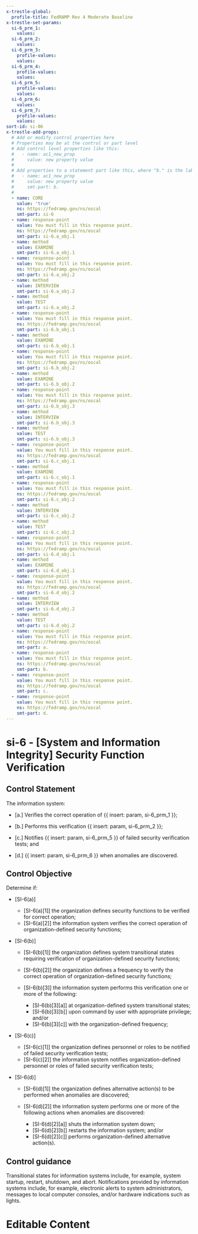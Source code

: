 ```yaml
---
x-trestle-global:
  profile-title: FedRAMP Rev 4 Moderate Baseline
x-trestle-set-params:
  si-6_prm_1:
    values:
  si-6_prm_2:
    values:
  si-6_prm_3:
    profile-values:
    values:
  si-6_prm_4:
    profile-values:
    values:
  si-6_prm_5:
    profile-values:
    values:
  si-6_prm_6:
    values:
  si-6_prm_7:
    profile-values:
    values:
sort-id: si-06
x-trestle-add-props:
  # Add or modify control properties here
  # Properties may be at the control or part level
  # Add control level properties like this:
  #   - name: ac1_new_prop
  #     value: new property value
  #
  # Add properties to a statement part like this, where "b." is the label of the target statement part
  #   - name: ac1_new_prop
  #     value: new property value
  #     smt-part: b.
  #
  - name: CORE
    value: 'true'
    ns: https://fedramp.gov/ns/oscal
    smt-part: si-6
  - name: response-point
    value: You must fill in this response point.
    ns: https://fedramp.gov/ns/oscal
    smt-part: si-6.a_obj.1
  - name: method
    value: EXAMINE
    smt-part: si-6.a_obj.1
  - name: response-point
    value: You must fill in this response point.
    ns: https://fedramp.gov/ns/oscal
    smt-part: si-6.a_obj.2
  - name: method
    value: INTERVIEW
    smt-part: si-6.a_obj.2
  - name: method
    value: TEST
    smt-part: si-6.a_obj.2
  - name: response-point
    value: You must fill in this response point.
    ns: https://fedramp.gov/ns/oscal
    smt-part: si-6.b_obj.1
  - name: method
    value: EXAMINE
    smt-part: si-6.b_obj.1
  - name: response-point
    value: You must fill in this response point.
    ns: https://fedramp.gov/ns/oscal
    smt-part: si-6.b_obj.2
  - name: method
    value: EXAMINE
    smt-part: si-6.b_obj.2
  - name: response-point
    value: You must fill in this response point.
    ns: https://fedramp.gov/ns/oscal
    smt-part: si-6.b_obj.3
  - name: method
    value: INTERVIEW
    smt-part: si-6.b_obj.3
  - name: method
    value: TEST
    smt-part: si-6.b_obj.3
  - name: response-point
    value: You must fill in this response point.
    ns: https://fedramp.gov/ns/oscal
    smt-part: si-6.c_obj.1
  - name: method
    value: EXAMINE
    smt-part: si-6.c_obj.1
  - name: response-point
    value: You must fill in this response point.
    ns: https://fedramp.gov/ns/oscal
    smt-part: si-6.c_obj.2
  - name: method
    value: INTERVIEW
    smt-part: si-6.c_obj.2
  - name: method
    value: TEST
    smt-part: si-6.c_obj.2
  - name: response-point
    value: You must fill in this response point.
    ns: https://fedramp.gov/ns/oscal
    smt-part: si-6.d_obj.1
  - name: method
    value: EXAMINE
    smt-part: si-6.d_obj.1
  - name: response-point
    value: You must fill in this response point.
    ns: https://fedramp.gov/ns/oscal
    smt-part: si-6.d_obj.2
  - name: method
    value: INTERVIEW
    smt-part: si-6.d_obj.2
  - name: method
    value: TEST
    smt-part: si-6.d_obj.2
  - name: response-point
    value: You must fill in this response point.
    ns: https://fedramp.gov/ns/oscal
    smt-part: a.
  - name: response-point
    value: You must fill in this response point.
    ns: https://fedramp.gov/ns/oscal
    smt-part: b.
  - name: response-point
    value: You must fill in this response point.
    ns: https://fedramp.gov/ns/oscal
    smt-part: c.
  - name: response-point
    value: You must fill in this response point.
    ns: https://fedramp.gov/ns/oscal
    smt-part: d.
---
```


# si-6 - \[System and Information Integrity\] Security Function Verification

## Control Statement

The information system:

- \[a.\] Verifies the correct operation of {{ insert: param, si-6_prm_1 }};

- \[b.\] Performs this verification {{ insert: param, si-6_prm_2 }};

- \[c.\] Notifies {{ insert: param, si-6_prm_5 }} of failed security verification tests; and

- \[d.\]  {{ insert: param, si-6_prm_6 }} when anomalies are discovered.

## Control Objective

Determine if:

- \[SI-6(a)\]

  - \[SI-6(a)[1]\] the organization defines security functions to be verified for correct operation;
  - \[SI-6(a)[2]\] the information system verifies the correct operation of organization-defined security functions;

- \[SI-6(b)\]

  - \[SI-6(b)[1]\] the organization defines system transitional states requiring verification of organization-defined security functions;
  - \[SI-6(b)[2]\] the organization defines a frequency to verify the correct operation of organization-defined security functions;
  - \[SI-6(b)[3]\] the information system performs this verification one or more of the following:

    - \[SI-6(b)[3][a]\] at organization-defined system transitional states;
    - \[SI-6(b)[3][b]\] upon command by user with appropriate privilege; and/or
    - \[SI-6(b)[3][c]\] with the organization-defined frequency;

- \[SI-6(c)\]

  - \[SI-6(c)[1]\] the organization defines personnel or roles to be notified of failed security verification tests;
  - \[SI-6(c)[2]\] the information system notifies organization-defined personnel or roles of failed security verification tests;

- \[SI-6(d)\]

  - \[SI-6(d)[1]\] the organization defines alternative action(s) to be performed when anomalies are discovered;
  - \[SI-6(d)[2]\] the information system performs one or more of the following actions when anomalies are discovered:

    - \[SI-6(d)[2][a]\] shuts the information system down;
    - \[SI-6(d)[2][b]\] restarts the information system; and/or
    - \[SI-6(d)[2][c]\] performs organization-defined alternative action(s).

## Control guidance

Transitional states for information systems include, for example, system startup, restart, shutdown, and abort. Notifications provided by information systems include, for example, electronic alerts to system administrators, messages to local computer consoles, and/or hardware indications such as lights.

# Editable Content

<!-- Make additions and edits below -->
<!-- The above represents the contents of the control as received by the profile, prior to additions. -->
<!-- If the profile makes additions to the control, they will appear below. -->
<!-- The above markdown may not be edited but you may edit the content below, and/or introduce new additions to be made by the profile. -->
<!-- If there is a yaml header at the top, parameter values may be edited. Use --set-parameters to incorporate the changes during assembly. -->
<!-- The content here will then replace what is in the profile for this control, after running profile-assemble. -->
<!-- The added parts in the profile for this control are below.  You may edit them and/or add new ones. -->
<!-- Each addition must have a heading either of the form ## Control my_addition_name -->
<!-- or ## Part a. (where the a. refers to one of the control statement labels.) -->
<!-- "## Control" parts are new parts added after the statement part. -->
<!-- "## Part" parts are new parts added into the top-level statement part with that label. -->
<!-- Subparts may be added with nested hash levels of the form ### My Subpart Name -->
<!-- underneath the parent ## Control or ## Part being added -->
<!-- See https://ibm.github.io/compliance-trestle/tutorials/ssp_profile_catalog_authoring/ssp_profile_catalog_authoring for guidance. -->
